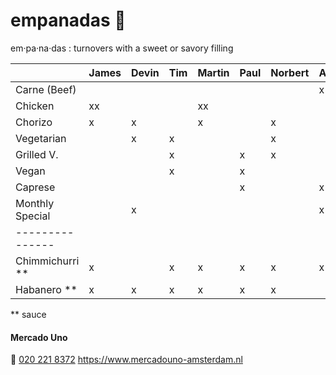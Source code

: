 # empanadas 🥟
em·pa·na·das
: turnovers with a sweet or savory filling

|                 | James | Devin | Tim | Martin | Paul | Norbert | Axel | Iulia   | Marcel | Thijs  | Travis
| :-------------- | :---- | :---- | :-- | :----- | :--- | :------ | :--- | :------ | :----- | :----- | :----- |
| Carne (Beef)    |       |       |     |        |      |         | x    |         | x      |        |        |
| Chicken         | xx    |       |     | xx     |      |         |      |         | x      |        |        |
| Chorizo         | x     | x     |     | x      |      | x       |      |         |        | x      |        |
| Vegetarian      |       | x     | x   |        |      | x       |      |         |        |        |        |
| Grilled V.      |       |       | x   |        | x    | x       |      | x       | x      | x      |        |
| Vegan           |       |       | x   |        | x    |         |      | xx      |        |        |        |
| Caprese         |       |       |     |        | x    |         | x    |         |        |        | xx     |
| Monthly Special |       | x     |     |        |      |         | x    |         |        | x      |        |
| --------------- |       |       |     |        |      |         |      |         |        |        |        |
| Chimmichurri ** | x     |       | x   | x      | x    | x       | x    |         |        | x      |        |
| Habanero **     | x     | x     | x   | x      | x    | x       |      | x       |        |        | X       |

** sauce

#### Mercado Uno
🤙 [020 221 8372](tel:+31202218372)
https://www.mercadouno-amsterdam.nl
